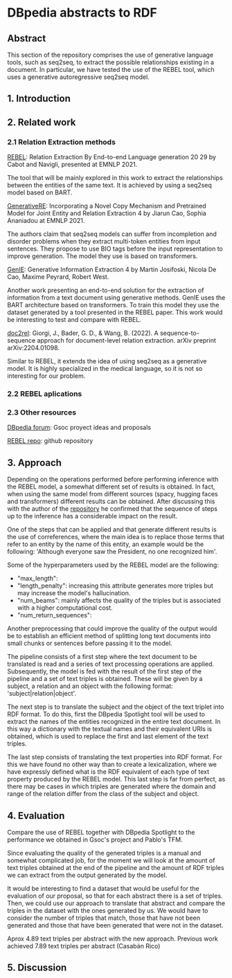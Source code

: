 # DBpedia abstracts to RDF

## Abstract
This section of the repository comprises the use of generative language tools, such as seq2seq, to extract the possible relationships existing in a document.
In particular, we have tested the use of the REBEL tool, which uses a generative autoregressive seq2seq model.

## 1. Introduction

## 2. Related work

### 2.1 Relation Extraction methods
[REBEL][1]: Relation Extraction By End-to-end Language generation 20 29 by Cabot and Navigli, presented at EMNLP 2021.

The tool that will be mainly explored in this work to extract the relationships between the entities of the same text. It is achieved by using a seq2seq model based on BART.

[GenerativeRE][2]: Incorporating a Novel Copy Mechanism and Pretrained Model for Joint Entity and Relation Extraction 4 by Jiarun Cao, Sophia Ananiadou at EMNLP 2021.

The authors claim that seq2seq models can suffer from incompletion and disorder problems when they extract multi-token entities from input sentences. They propose to use BIO tags before the input representation to improve generation. The model they use is based on transformers. 

[GenIE][3]: Generative Information Extraction 4 by Martin Josifoski, Nicola De Cao, Maxime Peyrard, Robert West.

Another work presenting an end-to-end solution for the extraction of information from a text document using generative methods. 
GenIE uses the BART architecture based on transformers.
To train this model they use the dataset generated by a tool presented in the REBEL paper. This work would be interesting to test and compare with REBEL.

[doc2rel][6]: Giorgi, J., Bader, G. D., & Wang, B. (2022). A sequence-to-sequence approach for document-level relation extraction. arXiv preprint arXiv:2204.01098.

Similar to REBEL, it extends the idea of using seq2seq as a generative model. It is highly specialized in the medical language, so it is not so interesting for our problem.

### 2.2 REBEL aplications

### 2.3 Other resources
[DBpedia forum][4]: Gsoc proyect ideas and proposals

[REBEL repo][5]: github repository

[1]: https://aclanthology.org/2021.findings-emnlp.204.pdf
[2]: https://aclanthology.org/2021.findings-emnlp.182.pdf
[3]: https://arxiv.org/pdf/2112.08340.pdf
[4]: https://forum.dbpedia.org/t/lg2rdf-language-generation-to-generate-rdf-from-dbpedia-abstracts-gsoc2022/1545
[5]: https://github.com/Babelscape/rebel
[6]: https://arxiv.org/pdf/2204.01098.pdf

## 3. Approach

Depending on the operations performed before performing inference with the REBEL model, a somewhat different set of results is obtained. In fact, when using the same model from different sources (spacy, hugging faces and transformers) different results can be obtained. After discussing this with the author of the [repository](https://github.com/Babelscape/rebel/issues/41) he confirmed that the sequence of steps up to the inference has a considerable impact on the result.

One of the steps that can be applied and that generate different results is the use of correferences, where the main idea is to replace those terms that refer to an entity by the name of this entity, an example would be the following: 'Although everyone saw the President, no one recognized him'.

Some of the hyperparameters used by the REBEL model are the following: 
- "max_length": 
- "length_penalty": increasing this attribute generates more triples but may increase the model's hallucination.
- "num_beams": mainly affects the quality of the triples but is associated with a higher computational cost.
- "num_return_sequences": 

Another preprocessing that could improve the quality of the output would be to establish an efficient method of splitting long text documents into small chunks or sentences before passing it to the model.

The pipeline consists of a first step where the text document to be translated is read and a series of text processing operations are applied.
Subsequently, the model is fed with the result of the first step of the pipeline and a set of text triples is obtained. These will be given by a subject, a relation and an object with the following format: 'subject|relation|object'.

The next step is to translate the subject and the object of the text triplet into RDF format. To do this, first the DBpedia Spotlight tool will be used to extract the names of the entities recognized in the entire text document. In this way a dictionary with the textual names and their equivalent URIs is obtained, which is used to replace the first and last element of the text triples.

The last step consists of translating the text properties into RDF format. For this we have found no other way than to create a lexicalization, where we have expressly defined what is the RDF equivalent of each type of text property produced by the REBEL model. This last step is far from perfect, as there may be cases in which triples are generated where the domain and range of the relation differ from the class of the subject and object.

## 4. Evaluation
Compare the use of REBEL together with DBpedia Spotlight to the performance we obtained in Gsoc's project and Pablo's TFM.

Since evaluating the quality of the generated triples is a manual and somewhat complicated job, for the moment we will look at the amount of text triples obtained at the end of the pipeline and the amount of RDF triples we can extract from the output generated by the model.

It would be interesting to find a dataset that would be useful for the evaluation of our proposal, so that for each abstract there is a set of triples. Then, we could use our approach to translate that abstract and compare the triples in the dataset with the ones generated by us. We would have to consider the number of triples that match, those that have not been generated and those that have been generated that were not in the dataset.

Aprox 4.89 text triples per abstract with the new approach.
Previous work achieved 7.89 text triples per abstract (Casabán Rico)


## 5. Discussion
